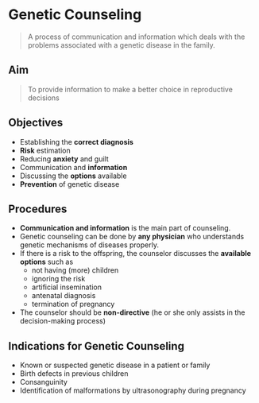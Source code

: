 # Genetic Counseling

> A process of communication and information which deals with the problems associated with a genetic disease in the family.

## Aim

> To provide information to make a better choice in reproductive decisions

## Objectives

- Establishing the **correct diagnosis**
- **Risk** estimation
- Reducing **anxiety** and guilt
- Communication and **information**
- Discussing the **options** available
- **Prevention** of genetic disease

## Procedures

- **Communication and information** is the main part of counseling.
- Genetic counseling can be done by **any physician** who understands genetic mechanisms of diseases properly.
- If there is a risk to the offspring, the counselor discusses the **available options** such as
  - not having (more) children
  - ignoring the risk
  - artificial insemination
  - antenatal diagnosis
  - termination of pregnancy
- The counselor should be **non-directive** (he or she only assists in the decision-making process)

## Indications for Genetic Counseling

- Known or suspected genetic disease in a patient or family
- Birth defects in previous children
- Consanguinity
- Identification of malformations by ultrasonography during pregnancy
